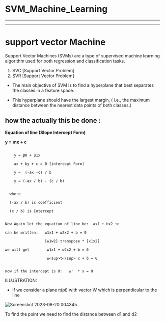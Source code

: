 # SVM_Machine_Learning
---
---
# support vector Machine
Support Vector Machines (SVMs) are a type of supervised machine learning algorithm used for both regression and classification tasks.


1.   SVC [Support Vector Problem]
2.   SVR [Support Vector Problem]



- The main objective of SVM is to find a hyperplane that best separates the classes in a feature space.

- This hyperplane should have the largest margin,
( i.e., the maximum distance between the nearest data points of both classes.)


## how the actually this be done :

**Equation of line (Slope Intercept Form)**

**y = mx + c**
```

    y = β0 + β1x

    ax + by + c = 0 [intercept Form]
  
    y =  (-ax -c) / b

    y = (-ax / b) - (c / b)

  
  where

  (-ax / b) is coefficient
  
  (c / b) is Intercept
```
```

Now Again let the equation of line be:  ax1 + bx2 +c

can be written:   w1x1 + w2x2 + b = 0

                  [w1w2] transpose * [x1x2]

we will get        w1x1 + w2x2 + b = 0

                   w<sup>t</sup> x + b = 0


now if the intercept is 0:   w'  * x = 0
```
ILLUSTRATION:

- if we consider a plane π(pi) with vector W which is perpendicular to the line 

![Screenshot 2023-09-20 004345](https://github.com/MANOJ-S-NEGI/SVM_Machine_Learning/assets/99602627/914b17b8-d70c-4dd6-8134-f4d66d9a10cf)

To find the point we need to find the distance between d1 and d2




